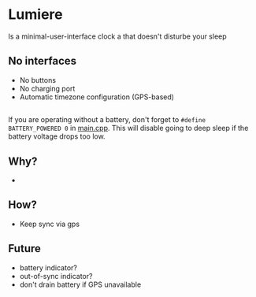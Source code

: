 # Lumiere
Is a minimal-user-interface clock a that doesn't disturbe your sleep    

## No interfaces
- No buttons
- No charging port 
- Automatic timezone configuration (GPS-based)

##
If you are operating without a battery, don't forget to `#define BATTERY_POWERED 0` in [main.cpp](main.cpp).
This will disable going to deep sleep if the battery voltage drops too low.


## Why?
- 

## How?
- Keep sync via gps


## Future 
- battery indicator?
- out-of-sync indicator?
- don't drain battery if GPS unavailable